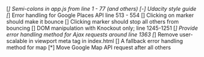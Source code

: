 
[*] Semi-colons in app.js from line 1 - 77 (and others)
[-] Udacity style guide
[*] Error handling for Google Places API line 513 - 554
[] Clicking on marker should make it bounce
[] Clicking marker should stop all others from bouncing
[] DOM manipulation with Knockout only; line 1245-1251
[*] Provide error handling method for Ajax requests around line 1363
[*] Remove user-scalable in viewport meta tag in index.html
[] A fallback error handling method for map
[*] Move Google Map API request after all others

